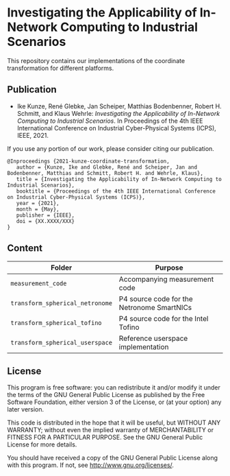 # Investigating the Applicability of In-Network Computing to Industrial Scenarios

This repository contains our implementations of the coordinate transformation for different platforms.

## Publication

* Ike Kunze, René Glebke, Jan Scheiper, Matthias Bodenbenner, Robert H. Schmitt, and Klaus Wehrle: *Investigating the Applicability of In-Network Computing to Industrial Scenarios*. In Proceedings of the 4th IEEE International Conference on Industrial Cyber-Physical Systems (ICPS), IEEE, 2021.

If you use any portion of our work, please consider citing our publication.

```
@Inproceedings {2021-kunze-coordinate-transformation,
   author = {Kunze, Ike and Glebke, René and Scheiper, Jan and Bodenbenner, Matthias and Schmitt, Robert H. and Wehrle, Klaus},
   title = {Investigating the Applicability of In-Network Computing to Industrial Scenarios},
   booktitle = {Proceedings of the 4th IEEE International Conference on Industrial Cyber-Physical Systems (ICPS)},
   year = {2021},
   month = {May},
   publisher = {IEEE},
   doi = {XX.XXXX/XXX}
}
```

## Content

Folder | Purpose
--- | --- 
``measurement_code`` | Accompanying measurement code
``transform_spherical_netronome`` | P4 source code for the Netronome SmartNICs 
``transform_spherical_tofino`` | P4 source code for the Intel Tofino
``transform_spherical_userspace`` | Reference userspace implementation 


## License
This program is free software: you can redistribute it and/or modify it under the terms of the GNU General Public License as published by the Free Software Foundation, either version 3 of the License, or (at your option) any later version.

This code is distributed in the hope that it will be useful, but WITHOUT ANY WARRANTY; without even the implied warranty of MERCHANTABILITY or FITNESS FOR A PARTICULAR PURPOSE. See the GNU General Public License for more details.

You should have received a copy of the GNU General Public License along with this program. If not, see http://www.gnu.org/licenses/.